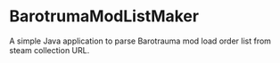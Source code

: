 # BarotrumaModListMaker
A simple Java application to parse Barotrauma mod load order list from steam collection URL. 
